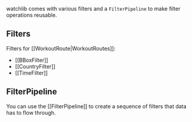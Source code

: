 watchlib comes with various filters and a `FilterPipeline` to make filter operations reusable.

## Filters 
Filters for [[WorkoutRoute|WorkoutRoutes]]:

- [[BBoxFilter]]
- [[CountryFilter]]
- [[TimeFilter]]

## FilterPipeline 

You can use the [[FilterPipeline]] to create a sequence of filters that data has to flow through. 
